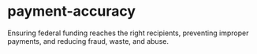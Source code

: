 # payment-accuracy
Ensuring federal funding reaches the right recipients, preventing improper payments, and reducing fraud, waste, and abuse.
